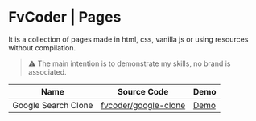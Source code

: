# FvCoder | Pages
It is a collection of pages made in html, css, vanilla js or using resources without compilation.

> ⚠️ The main intention is to demonstrate my skills, no brand is associated.


| Name  | Source Code | Demo |
| ------------- | ------------- | ----|
| Google Search Clone  | [fvcoder/google-clone](https://github.com/fvcoder/google-clone)  | [Demo](https://fvcoder.github.io/google-clone/) |
